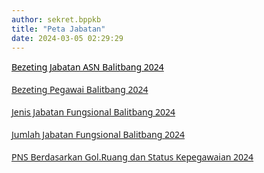 ```yaml
---
author: sekret.bppkb
title: "Peta Jabatan"
date: 2024-03-05 02:29:29
---
```

<p style="margin: 0cm;"><a href="https://drive.google.com/file/d/1So-kTC4KhXaw9jQ9mLUnO9gZ-sZAKKjF/view?usp=sharing"><span style="font-family: 'Segoe UI',sans-serif; color: black;">Bezeting Jabatan ASN Balitbang 2024</span></a></p>

<p style="margin: 0cm;">&nbsp;</p>

<p style="margin: 0cm; font-variant-ligatures: normal; font-variant-caps: normal; orphans: 2; text-align: start; widows: 2; -webkit-text-stroke-width: 0px; text-decoration-thickness: initial; text-decoration-style: initial; text-decoration-color: initial; word-spacing: 0px;"><span style="font-family: 'Segoe UI',sans-serif; color: black;"><a href="https://drive.google.com/file/d/1o_6B8Q45ruECl5WZ3B8hWycT61kVHAtj/view?usp=sharing">Bezeting Pegawai Balitbang 2024</a></span></p>

<p style="margin: 0cm; font-variant-ligatures: normal; font-variant-caps: normal; orphans: 2; text-align: start; widows: 2; -webkit-text-stroke-width: 0px; text-decoration-thickness: initial; text-decoration-style: initial; text-decoration-color: initial; word-spacing: 0px;">&nbsp;</p>

<p style="margin: 0cm; font-variant-ligatures: normal; font-variant-caps: normal; orphans: 2; text-align: start; widows: 2; -webkit-text-stroke-width: 0px; text-decoration-thickness: initial; text-decoration-style: initial; text-decoration-color: initial; word-spacing: 0px;"><span style="font-family: 'Segoe UI',sans-serif; color: black;"><a href="https://drive.google.com/file/d/1RZ-qRh2_VyVugDgxGtE_xfn3RGGMY-5b/view?usp=sharing">Jenis Jabatan Fungsional Balitbang 2024</a></span></p>

<p style="margin: 0cm; font-variant-ligatures: normal; font-variant-caps: normal; orphans: 2; text-align: start; widows: 2; -webkit-text-stroke-width: 0px; text-decoration-thickness: initial; text-decoration-style: initial; text-decoration-color: initial; word-spacing: 0px;">&nbsp;</p>

<p style="margin: 0cm; font-variant-ligatures: normal; font-variant-caps: normal; orphans: 2; text-align: start; widows: 2; -webkit-text-stroke-width: 0px; text-decoration-thickness: initial; text-decoration-style: initial; text-decoration-color: initial; word-spacing: 0px;"><span style="font-family: 'Segoe UI',sans-serif; color: black;"><a href="https://drive.google.com/file/d/16khqcFnP1GKcFWRZ1Hun99cLoGm1uCVa/view?usp=sharing">Jumlah Jabatan Fungsional Balitbang 2024</a></span></p>

<p style="margin: 0cm; font-variant-ligatures: normal; font-variant-caps: normal; orphans: 2; text-align: start; widows: 2; -webkit-text-stroke-width: 0px; text-decoration-thickness: initial; text-decoration-style: initial; text-decoration-color: initial; word-spacing: 0px;">&nbsp;</p>

<p style="margin: 0cm; font-variant-ligatures: normal; font-variant-caps: normal; orphans: 2; text-align: start; widows: 2; -webkit-text-stroke-width: 0px; text-decoration-thickness: initial; text-decoration-style: initial; text-decoration-color: initial; word-spacing: 0px;"><span style="font-family: 'Segoe UI',sans-serif; color: black;"><a href="https://drive.google.com/file/d/1VmlBsXMrCL_xTXpssqWP9h12ieP0xoY7/view?usp=sharing">PNS Berdasarkan Gol.Ruang dan Status Kepegawaian 2024</a></span></p>
